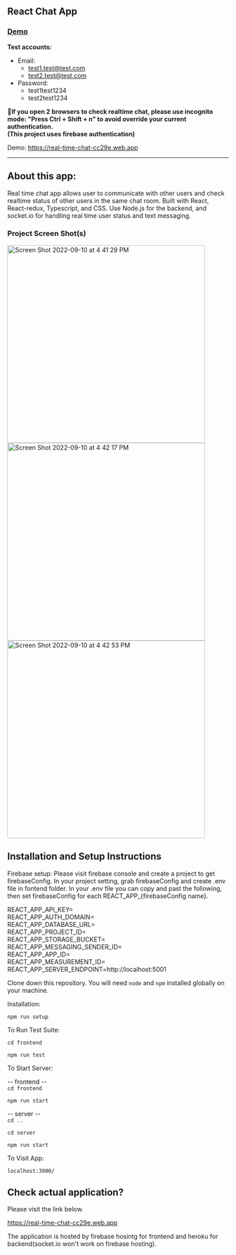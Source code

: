 ## React Chat App

### [Demo](https://real-time-chat-cc29e.web.app)

**Test accounts:**

 * Email:
   * test1.test@test.com
   * test2.test@test.com
 * Password:
   * test1test1234
   * test2test1234

**🚨If you open 2 browsers to check realtime chat, please use incognito mode: "Press Ctrl + Shift + n" to avoid override your current authentication.<br>(This project uses firebase authentication)**

Demo: https://real-time-chat-cc29e.web.app

<hr>

## About this app:
 
Real time chat app allows user to communicate with other users and check realtime status of other users in the same chat room. Built with React, React-redux, Typescript, and CSS.
Use Node.js for the backend, and socket.io for handling real time user status and text messaging. 


### Project Screen Shot(s)

<div>
<img width="450" alt="Screen Shot 2022-09-10 at 4 41 29 PM" src="https://user-images.githubusercontent.com/55787141/189505402-8c1424a5-b2bf-4894-8b36-afe903ac8e84.png">

<br>

<img width="450" alt="Screen Shot 2022-09-10 at 4 42 17 PM" src="https://user-images.githubusercontent.com/55787141/189505409-1b19bce8-908c-439d-aa27-08f07b5639ef.png">

<br>

<img width="450" alt="Screen Shot 2022-09-10 at 4 42 53 PM" src="https://user-images.githubusercontent.com/55787141/189505413-5f3c9a7c-9670-41a3-ba69-3ba10e4b4ff6.png">
</div>


## Installation and Setup Instructions

Firebase setup:
Please visit firebase console and create a project to get firebaseConfig. In your project setting, grab firebaseConfig and create .env file in fontend folder.
In your .env file you can copy and past the following, then set firebaseConfig for each REACT_APP_{firebaseConfig name}.

REACT_APP_API_KEY= <br>
REACT_APP_AUTH_DOMAIN= <br>
REACT_APP_DATABASE_URL= <br>
REACT_APP_PROJECT_ID= <br>
REACT_APP_STORAGE_BUCKET= <br>
REACT_APP_MESSAGING_SENDER_ID= <br>
REACT_APP_APP_ID= <br>
REACT_APP_MEASUREMENT_ID= <br>
REACT_APP_SERVER_ENDPOINT=http://localhost:5001  <br>

Clone down this repository. You will need `node` and `npm` installed globally on your machine.  

Installation:

`npm run setup`  

To Run Test Suite:  

`cd frontend` 

`npm run test`  

To Start Server:

-- frontend --  <br>
`cd frontend` 

`npm run start`

-- server -- <br>
`cd ..` 

`cd server` 

`npm run start`

To Visit App: 

`localhost:3000/` 

## Check actual application?

Please visit the link below.

https://real-time-chat-cc29e.web.app

The application is hosted by firebase hosintg for frontend and heroku for backend(socket.io won't work on firebase hosting).

